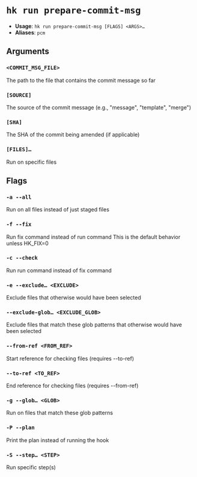 # `hk run prepare-commit-msg`

- **Usage**: `hk run prepare-commit-msg [FLAGS] <ARGS>…`
- **Aliases**: `pcm`

## Arguments

### `<COMMIT_MSG_FILE>`

The path to the file that contains the commit message so far

### `[SOURCE]`

The source of the commit message (e.g., "message", "template", "merge")

### `[SHA]`

The SHA of the commit being amended (if applicable)

### `[FILES]…`

Run on specific files

## Flags

### `-a --all`

Run on all files instead of just staged files

### `-f --fix`

Run fix command instead of run command This is the default behavior unless HK_FIX=0

### `-c --check`

Run run command instead of fix command

### `-e --exclude… <EXCLUDE>`

Exclude files that otherwise would have been selected

### `--exclude-glob… <EXCLUDE_GLOB>`

Exclude files that match these glob patterns that otherwise would have been selected

### `--from-ref <FROM_REF>`

Start reference for checking files (requires --to-ref)

### `--to-ref <TO_REF>`

End reference for checking files (requires --from-ref)

### `-g --glob… <GLOB>`

Run on files that match these glob patterns

### `-P --plan`

Print the plan instead of running the hook

### `-S --step… <STEP>`

Run specific step(s)
